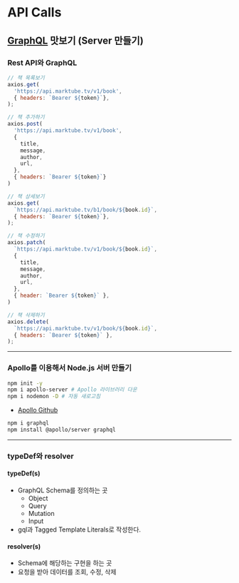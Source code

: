 # API Calls

## [GraphQL](https://graphql.org) 맛보기 (Server 만들기)
### Rest API와 GraphQL
```js
// 책 목록보기
axios.get(
  'https://api.marktube.tv/v1/book',
  { headers: `Bearer ${token}`},
);
```
```js
// 책 추가하기
axios.post(
  'https://api.marktube.tv/v1/book',
  {
    title,
    message,
    author,
    url,
  },
  { headers: `Bearer ${token}`}
)
```
```js
// 책 상세보기
axios.get(
  `https://api.marktube.tv/b1/book/${book.id}`,
  { headers: `Bearer ${token}`},
);
```
```js
// 책 수정하기
axios.patch(
  `https://api.marktube.tv/v1/book/${book.id}`,
  {
    title,
    message,
    author,
    url,
  },
  { header: `Bearer ${token}` },
)
```
```js
// 책 삭제하기
axios.delete(
  `https://api.marktube.tv/v1/book/${book.id}`,
  { headers: `Bearer ${token}` },
);
```

---

### Apollo를 이용해서 Node.js 서버 만들기
```bash
npm init -y
npm i apollo-server # Apollo 라이브러리 다운
npm i nodemon -D # 자동 새로고침
```
- [Apollo Github](https://github.com/apollographql/apollo-server)
```bash
npm i graphql
npm install @apollo/server graphql
```

---
### typeDef와 resolver
#### typeDef(s)
- GraphQL Schema를 정의하는 곳
  - Object
  - Query
  - Mutation
  - Input
- gql과 Tagged Template Literals로 작성한다.
#### resolver(s)
- Schema에 해당하는 구현을 하는 곳
- 요청을 받아 데이터를 조회, 수정, 삭제

